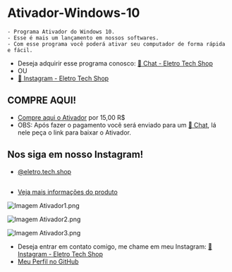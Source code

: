 # Ativador-Windows-10

```
- Programa Ativador do Windows 10. 
- Esse é mais um lançamento em nossos softwares.
- Com esse programa você poderá ativar seu computador de forma rápida e fácil.
```

- Deseja adquirir esse programa conosco: [💬 Chat - Eletro Tech Shop](https://www.instagram.com/direct/t/17850131975643364/)
- OU
- [💬 Instagram - Eletro Tech Shop](https://instagram.com/eletro.tech.shop)

## COMPRE AQUI!
- [Compre aqui o Ativador](https://mpago.la/2YR8mzX) por 15,00 R$
- OBS: Após fazer o pagamento você será enviado para um [💬 Chat](https://www.instagram.com/direct/t/17850131975643364/), lá nele peça o link para baixar o Ativador.

## Nos siga em nosso Instagram! 

- [@eletro.tech.shop](https://www.instagram.com/eletro.tech.shop/)

## 
- [Veja mais informações do produto](https://www.instagram.com/p/C3sy6CKRXxK/?img_index=1)

![Imagem Ativador1.png](https://cdn.discordapp.com/attachments/1058257537377517608/1210668350573641758/Img_Ativador.jpg?ex=65eb65c3&is=65d8f0c3&hm=cd4eb5b6938f1f95083b1a4af201010ab752b344973583a0113d813913930e8e&)

![Imagem Ativador2.png](https://cdn.discordapp.com/attachments/1058257537377517608/1210668350850474114/Versao_2.0_-_Copia.jpg?ex=65eb65c3&is=65d8f0c3&hm=5a8f99b56f216736a46fa2c3d843ee1e07c1bcf8e1cba5e7e0f74cf6a215d2e6&)

![Imagem Ativador3.png](https://cdn.discordapp.com/attachments/1058257537377517608/1210668351106457610/Ativador_Windows_10_.png?ex=65eb65c4&is=65d8f0c4&hm=543aeb4c88209fceec775a5a30bc27f2c5133b35016221e3e3737b0b5ea85da2&)

- Deseja entrar em contato comigo, me chame em meu Instagram: [💬 Instagram - Eletro Tech Shop](https://instagram.com/eletro.tech.shop)
- [Meu Perfil no GitHub](https://github.com/GittServer/Gitt_Server#readme) 

